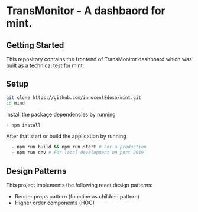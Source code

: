 
# TransMonitor - A dashbaord for mint.


## Getting Started
This repository contains the frontend of TransMonitor dashboard which was built as a technical test for mint.

## Setup
```bash
git clone https://github.com/innocentEdosa/mint.git
cd mind
```
install the package dependencies by running

```bash
- npm install
```

After that start or build the application by running
```bash
  - npm run build && npm run start # For a production
  - npm run dev # For local development on port 2019
```

## Design Patterns
This project implements the following react design patterns:
- Render props pattern (function as children pattern)
- Higher order components (HOC)
